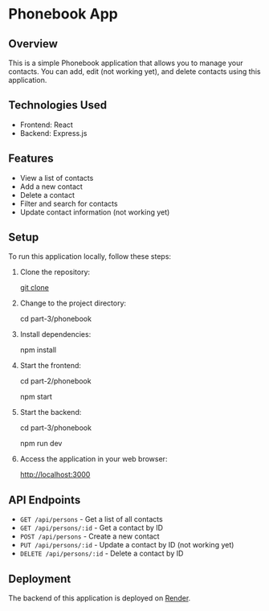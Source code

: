 # Phonebook App

## Overview

This is a simple Phonebook application that allows you to manage your contacts. You can add, edit (not working yet), and delete contacts using this application.

## Technologies Used

- Frontend: React
- Backend: Express.js

## Features

- View a list of contacts
- Add a new contact
- Delete a contact
- Filter and search for contacts
- Update contact information (not working yet)

## Setup

To run this application locally, follow these steps:

1. Clone the repository:

   [git clone](https://github.com/bruna-finholdt/fullstack-open-course)

2. Change to the project directory:

   cd part-3/phonebook

3. Install dependencies:

   npm install

4. Start the frontend:

   cd part-2/phonebook

   npm start

5. Start the backend:

   cd part-3/phonebook

   npm run dev

6. Access the application in your web browser:

   [http://localhost:3000](http://localhost:3000)

## API Endpoints

- `GET /api/persons` - Get a list of all contacts
- `GET /api/persons/:id` - Get a contact by ID
- `POST /api/persons` - Create a new contact
- `PUT /api/persons/:id` - Update a contact by ID (not working yet)
- `DELETE /api/persons/:id` - Delete a contact by ID

## Deployment

The backend of this application is deployed on [Render](https://backend-ux66.onrender.com).
